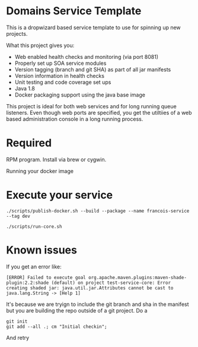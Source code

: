 Domains Service Template
=====

This is a dropwizard based service template to use for spinning up new projects.  

What this project gives you:

- Web enabled health checks and monitoring (via port 8081)
- Properly set up SOA service modules
- Version tagging (branch and git SHA) as part of all jar manifests
- Version information in health checks
- Unit testing and code coverage set ups
- Java 1.8
- Docker packaging support using the java base image

This project is ideal for both web services and for long running queue listeners. Even though web ports are specified, you get the utiltiies of a web based administration console in a long running process.

Required
====

RPM program. Install via brew or cygwin.

Running your docker image

Execute your service
====

```
./scripts/publish-docker.sh --build --package --name francois-service --tag dev

./scripts/run-core.sh
```

Known issues
====

If you get an error like:


```[ERROR] Failed to execute goal org.apache.maven.plugins:maven-shade-plugin:2.2:shade (default) on project test-service-core: Error creating shaded jar: java.util.jar.Attributes cannot be cast to java.lang.String -> [Help 1]```

It's because we are tryign to include the git branch and sha in the manifest but you are building the repo outside of a git project. Do a

```
git init
git add --all .; cm "Initial checkin";
```

And retry
